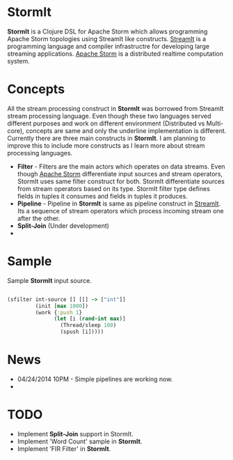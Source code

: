 StormIt
=======
**StormIt** is a Clojure DSL for Apache Storm which allows programming Apache Storm topologies using StreamIt like constructs. [StreamIt](http://groups.csail.mit.edu/cag/streamit/) is a programming language and compiler infrastructre for developing large streaming applications. [Apache Storm](http://storm.incubator.apache.org) is a distributed realtime computation system. 

Concepts
========

All the stream processing construct in **StormIt** was borrowed from StreamIt stream processing language. Even though these two languages served different purposes and work on different environment (Distributed vs Multi-core), concepts are same and only the underline implementation is different. Currently there are three main constructs in **StormIt**. I am planning to improve this to include more constructs as I learn more about stream processing languages.

* **Filter** - Filters are the main actors which operates on data streams. Even though [Apache Storm](http://storm.incubator.apache.org) differentiate input sources and stream operators, StormIt uses same filter construct for both. StormIt differentiate sources from stream operators based on its type. StormIt filter type defines fields in tuples it consumes and fields in tuples it produces. 
* **Pipeline** - Pipeline in **StormIt** is same as pipeline construct in [StreamIt](http://groups.csail.mit.edu/cag/streamit/). Its a sequence of stream operators which process incoming stream one after the other.
* **Split-Join** (Under development)
* 

Sample
======

Sample **StormIt** input source.

```clojure

(sfilter int-source [] [[] -> ["int"]]
         (init [max 1000])
         (work {:push 1}
               (let [i (rand-int max)]
                 (Thread/sleep 100)
                 (spush [i]))))
```

News
====

* 04/24/2014 10PM - Simple pipelines are working now.
* 

TODO
====
* Implement **Split-Join** support in StormIt.
* Implement 'Word Count' sample in **StormIt**.
* Implement 'FIR Filter' in **StormIt**.
